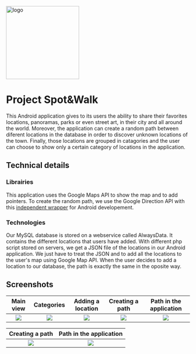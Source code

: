 <img alt="logo" src="../master/img/logo_appli.png" width=200>
  



# Project Spot&Walk

This Android application gives to its users the ability to share their favorites locations, panoramas, parks or even street art, in their city and all around the world. Moreover, the application can create a random path between diferent locations in the database in order to discover unknown locations of the town. Finally, those locations are grouped in catagories and the user can choose to show only a certain category of locations in the application.

## Technical details

### Librairies

This application uses the Google Maps API to show the map and to add pointers. To create the random path, we use the Google Direction API with this [independent wrapper](https://github.com/akexorcist/Android-GoogleDirectionLibrary) for Android developement.

### Technologies

Our MySQL database is stored on a webservice called AlwaysData. It contains the different locations that users have added. With different php script stored on servers, we get a JSON file of the locations in our Android application. We just have to treat the JSON and to add all the locations to the user's map using Google Map API. When the user decides to add a location to our database, the path is exactly the same in the oposite way.

## Screenshots

Main view            |  Categories         |Adding a location |Creating a path            |  Path in the application    
:-------------------------:|:-------------------------:|:-------------------------:|:-------------------------:|:-------------------------:
<img src="../master/img/marqueurs.png">  |  <img src="../master/img/categories.png"> | <img src="../master/img/ajout_spot.png"> |<img src="../master/img/ajout_parcours.png">  |  <img src="../master/img/parcours.png"> 

Creating a path            |  Path in the application         
:-------------------------:|:-------------------------:
<img src="../master/img/ajout_parcours.png">  |  <img src="../master/img/parcours.png"> 


